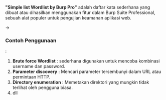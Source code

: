 <b>"Simple list Wordlist by Burp Pro"</b> adalah daftar kata sederhana yang dibuat atau dihasilkan menggunakan fitur dalam Burp Suite Professional, sebuah alat populer untuk pengujian keamanan aplikasi web.

-> <h3>Contoh Penggunaan</h3>:
1. <b>Brute force Wordlist</b> : sederhana digunakan untuk mencoba kombinasi username dan password.
2. <b>Parameter discovery</b> : Mencari parameter tersembunyi dalam URL atau permintaan HTTP.
3. <b>Directory enumeration</b> : Memetakan direktori yang mungkin tidak terlihat oleh pengguna biasa.
4. dll
